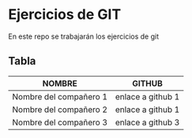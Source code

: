 # Ejercicios de GIT

En este repo se trabajarán los ejercicios de git

## Tabla

| NOMBRE                 | GITHUB            |
| ---------------------- | ----------------- |
| Nombre del compañero 1 | enlace a github 1 |
| Nombre del compañero 2 | enlace a github 1 |
| Nombre del compañero 3 | enlace a github 3 |
